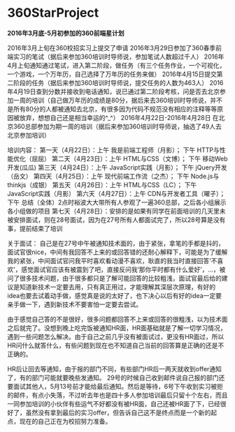 # 360StarProject
**2016年3月底-5月初参加的360前端星计划**

2016年3月上旬在360校招实习上提交了申请
2016年3月29日参加了360春季前端实习的笔试（据后来参加360培训时导师说，参加笔试人数超过千人）
2016年4月上旬通知通过笔试，进入第二阶段，做任务（有三个任务作业，一个可视化，一个游戏，一个万年历，自己选择了万年历的任务来做）
2016年4月15日提交第二阶段的任务（据后来参加360培训时导师说，提交任务的人数为463人）
2016年4月19日查到分数并接收到电话通知，说已通过第二阶段考核，问是否去北京参加一周的培训（自己做万年历的成绩是80分，据后来去360培训时导师说，并不是所有80分的人都被通知去北京，有很多因为代码不规范没有相应的注释等等原因被放弃，想想自己还是相当幸运的^_^）
2016年4月22日-2016年4月28日 在北京360总部参加为期一周的培训（据后来参加360培训时导师说，抽选了49人去北京参加培训）

培训内容：
第一天（4月22日）：上午 我是前端工程师（月影）； 下午 HTTP与性能优化（屈屈）
第二天（4月23日）：上午 HTML与CSS（文博）； 下午 移动Web开发(瓜瓜)
第三天（4月24日）：上午 JavaScript实践（月影）； 下午 jQuery开发（岳文）
第四天（4月25日）：上午 现代前端工作流（之杰）； 下午 Node.js与thinkjs（成银）
第五天（4月26日）：上午 HTML与CSS（LC）； 下午 JavaScript实践（月影）
第六天（4月27日）：上午 CDN与开发者工具（曜子）； 下午 总结（全体）2点时裕波大大带所有人参观了一遍360总部，之后各小组展示各小组做的项目
第七天（4月28日）：安排的是如果有同学在前面培训的几天里未被安排面试，则在28号面试，因为在27号所有人都面试完了，所以28号算是没有事，提前结束了培训

关于面试：
自己是在27号中午被通知技术面的，由于紧张，拿笔的手都是抖的，面试官很nice，中间有我回答不上来的或回答错的还耐心解释下，可能是为了缓解我的紧张，中间面试官问我平时喜欢看动漫不喜欢，耿直的我当时直接回答‘不喜欢’，感觉面试官应该有被震到了吧，直接反问我‘那你平时都有什么爱好’，...，被问了很多技术问题，由于很多都只是了解可能回答的比较粗浅，面试官最后给的建议是知道新技术一定要去用，只有真正用过，才能理解其深层次原理，有好的idea也要去试着动手做，感觉真是说的太好了，也下决心以后有好的idea一定要亲手做一下，遇到新技术不要害怕一定要去尝试。

由于感觉自己答的不是很好，很多问题都回答不上来或回答的很粗浅，以为技术面之后就完了。没想到晚上吃完饭被通知HR面，HR面基础就是了解一切学习情况，遇到一些问题怎么解决。由于自己之前几乎没有被面试过，更没有HR面过，所以HR问什么就答什么，有些问题到现在也不知道自己当前的回答算是正确的还是不正确的。

HR后让回去等通知，由于报的部门不同，有些部门HR后一两天就收到offer通知了，有的部门可能就要晚些发通知。
29号的时候自己收到邮件说自己报的部门还要面试其他人，5月13号前才能给最后通知。然后是等待，6号下午收到实习被拒的邮件，有点小失落，不过听去年也是四十多人参加培训最后只留十个左右，而且一同参加培训的小伙伴有些运气不好都没有被HR面，自己还被HR面了下，已经很好了，虽然没有拿到最后的实习offer，但告诉自己这不是终点而是一个新的起点，现在的自己正在为校招努力准备。




